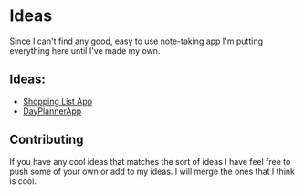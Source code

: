 # Ideas
Since I can't find any good, easy to use note-taking app I'm putting everything here until I've made my own.

## Ideas:
- [Shopping List App](shoppingListApp.md)
- [DayPlannerApp](https://github.com/Sefohui/DayPlannerApp)

## Contributing
If you have any cool ideas that matches the sort of ideas I have feel free to push some of your own or add to my ideas. I will merge the ones that I think is cool.
